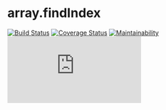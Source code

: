 # array.findIndex
[![Build Status](https://travis-ci.org/vovkabelov/array.findIndex.svg?branch=master)](https://travis-ci.org/vovkabelov/array.findIndex)
[![Coverage Status](https://coveralls.io/repos/github/vovkabelov/array.findIndex/badge.svg?branch=master&service=github)](https://coveralls.io/github/vovkabelov/array.findIndex?branch=master&service=github)
[![Maintainability](https://api.codeclimate.com/v1/badges/5850f186343160e5f42c/maintainability)](https://codeclimate.com/github/vovkabelov/array.findIndex/maintainability)
[![Size](https://badges.herokuapp.com/size/github/vovkabelov/array.findIndex/master/src/array-find-index-polyfill.js?gzip=true)](https://raw.githubusercontent.com/vovkabelov/array.findIndex/master/dist/array-find-index-polyfill.min.js)